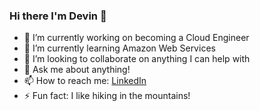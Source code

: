 ### Hi there I'm Devin 👋

- 🔭 I’m currently working on becoming a Cloud Engineer 
- 🌱 I’m currently learning Amazon Web Services
- 👯 I’m looking to collaborate on anything I can help with
- 💬 Ask me about anything!
- 📫 How to reach me: [LinkedIn](www.linkedin.com/in/devin07)
- ⚡ Fun fact: I like hiking in the mountains! 

